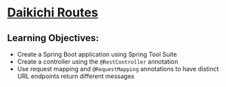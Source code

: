 # [Daikichi Routes](https://login.codingdojo.com/m/315/9532/64576)

## Learning Objectives:

- Create a Spring Boot application using Spring Tool Suite
- Create a controller using the `@RestController` annotation
- Use request mapping and `@RequestMapping` annotations to have distinct URL endpoints return different messages